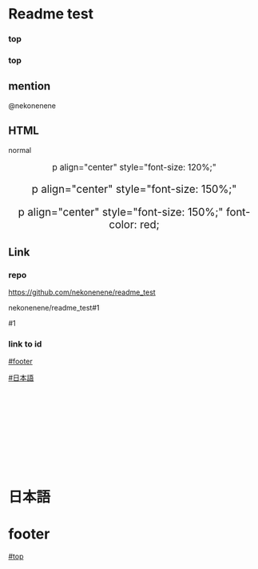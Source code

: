 # Readme test

### top

### top

## mention

@nekonenene

## HTML

normal

<p align="center" style="font-size: 120%;">
p align="center" style="font-size: 120%;"
</p>

<p align="center" style="font-size: 150%;">
p align="center" style="font-size: 150%;"
</p>

<p align="center" style="font-size: 150%; font-color: red;">
p align="center" style="font-size: 150%;" font-color: red;
</p>

## Link

### repo

https://github.com/nekonenene/readme_test

nekonenene/readme_test#1

#1

### link to id

[#footer](#footer)

[#日本語](#日本語)





<br>
<br>
<br>
<br>
<br>
<br>
<br>
<br>
<br>

# 日本語

# footer

[#top](#top)
